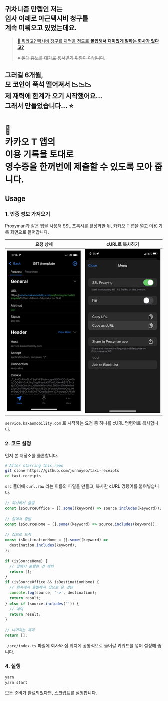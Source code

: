 <h2>
귀차니즘 만렙인 저는<br />
입사 이례로 야근택시비 청구를<br />
계속 미뤄오고 있었는데요.
</h2>

> [🙋 뭐라고? 택시비 청구를 까먹을 정도로 **몰입해서 재미있게 일하는 회사가 있다고?**](https://www.alphaworks.team/)
>
> ~~※ 절대 홍보를 대가로 용서받기 위함이 아닙니다.~~

<h2>
그러길 6개월,<br />
모 코인이 푹석 떨어져서 📉📉📉<br />
제 재력에 한계가 오기 시작했어요...<br />
그래서 만들었습니다... ⭐
</h2>

<h1>
🚕<br />
카카오 T 앱의<br />
이용 기록을 토대로<br />
영수증을 한꺼번에 제출할 수 있도록 모아 줍니다.
</h1>

## Usage

### 1. 인증 정보 가져오기

Proxyman과 같은 앱을 사용해 SSL 프록시를 활성화한 뒤, 카카오 T 앱을 열고 이용 기록 화면으로 들어갑니다.

<!-- prettier-ignore -->
| 요청 상세 | cURL로 복사하기 |
| :-----: | :-----: |
| <img src="./docs/images/kakao-t/proxyman-1.png" width="300" /> | <img src="./docs/images/kakao-t/proxyman-2.png" width="300" /> |

`service.kakaomobility.com` 로 시작하는 요청 중 하나를 cURL 명령어로 복사합니다.

### 2. 코드 설정

먼저 본 저장소를 클론합니다.

```bash
# After starring this repo
git clone https://github.com/junhoyeo/taxi-receipts
cd taxi-receipts
```

`src` 폴더에 `curl.raw` 라는 이름의 파일을 만들고, 복사한 cURL 명령어를 붙여넣습니다.

```ts
// 회사에서 출발
const isSourceOffice = [].some((keyword) => source.includes(keyword));

// 집에서 출발
const isSourceHome = [].some((keyword) => source.includes(keyword));

// 집으로 도착
const isDestinationHome = [].some((keyword) =>
  destination.includes(keyword),
);

if (isSourceHome) {
  // 집에서 출발한 건 제외
  return [];
}
if (isSourceOffice && isDestinationHome) {
  // 회사에서 출발해서 집으로 온 것만
  console.log(source, '->', destination);
  return result;
} else if (source.includes('')) {
  // 예외
  return result;
}

// 나머지는 제외
return [];
```

`./src/index.ts` 파일에 회사와 집 위치에 공통적으로 들어갈 키워드를 넣어 설정해 줍니다.

### 4. 실행

```bash
yarn
yarn start
```

모든 준비가 완료되었다면, 스크립트를 실행합니다.
